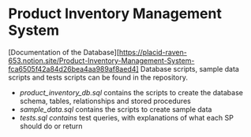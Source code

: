 # Product Inventory Management System

[Documentation of the Database][https://placid-raven-653.notion.site/Product-Inventory-Management-System-fca6505f42a84d26bea4aa989af8aed4]
Database scripts, sample data scripts and tests scripts can be found in the repository.

* *product_inventory_db.sql* contains the scripts to create the database schema, tables, relationships and stored procedures
* *sample_data.sql* contains the scripts to create sample data
* *tests.sql contains* test queries, with explanations of what each SP should do or return
